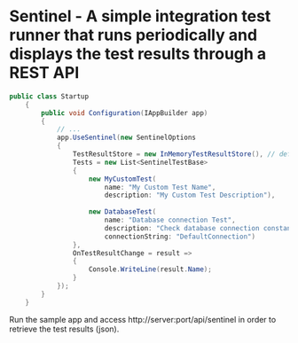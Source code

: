 # Sentinel - A simple integration test runner that runs periodically and displays the test results through a REST API

```C#
public class Startup
    {
        public void Configuration(IAppBuilder app)
        {
            // ...
            app.UseSentinel(new SentinelOptions
            {
                TestResultStore = new InMemoryTestResultStore(), // default
                Tests = new List<SentinelTestBase>
                {
                    new MyCustomTest(
                        name: "My Custom Test Name",
                        description: "My Custom Test Description"),
                        
                    new DatabaseTest(
                        name: "Database connection Test", 
                        description: "Check database connection constantly", 
                        connectionString: "DefaultConnection")
                },
                OnTestResultChange = result =>
                {
                    Console.WriteLine(result.Name);
                }
            });
        }
    }
```

Run the sample app and access http://server:port/api/sentinel in order to retrieve the test results (json).

